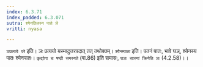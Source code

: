 ```yaml
---
index: 6.3.71
index_padded: 6.3.071
sutra: श्येनतिलस्य पाते ञे
vritti: nyasa

---
```

`ञप्रत्यये परे` इति। ञः प्रत्ययो यस्मादुत्तरपदात् तत् तथोक्तम्। `श्यैनम्पाता` इति। पतनं पातः, भावे घञ्, श्येनस्य पातः श्येनपातः। `कृद्योगा च षष्ठी समस्यते` (वा.86) इति समासः, `घञः सास्यां क्रियेति ञः` (4.2.58)।।
